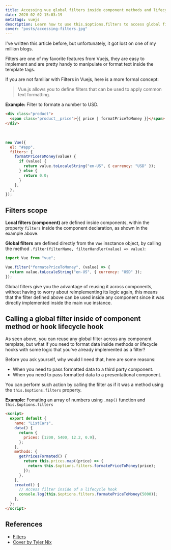 ```yaml
---
title: Accessing vue global filters inside component methods and lifecycle hooks
date: 2020-02-02 15:03:19
metatags: vuejs
description: Learn how to use this.$options.filters to access global filters inside component methods.
cover: "posts/accessing-filters.jpg"
---
```


I've written this article before, but unfortunately, it got lost on one of my million blogs.

Filters are one of my favorite features from Vuejs, they are easy to implement and are pretty handy to manipulate or format text inside the template tags.

If you are not familiar with Filters in Vuejs, here is a more formal concept:

> Vue.js allows you to define filters that can be used to apply common text formatting.

**Example:** Filter to formate a number to USD.

```html
<div class="product">
  <span class="product__price">{{ price | formatPriceToMoney }}</span>
</div>
```

<br />

```javascript
new Vue({
  el: "#app",
  filters: {
    formatPriceToMoney(value) {
      if (value) {
        return value.toLocaleString("en-US", { currency: "USD" });
      } else {
        return 0.0;
      }
    },
  },
});
```

## Filters scope

**Local filters (component)** are defined inside components, within the property `filters` inside the component declaration, as shown in the example above.

**Global filters** are defined directly from the `Vue` insctance object, by calling the method `.filter(filterName, filterHandler(value) => value)`:

```javascript
import Vue from "vue";

Vue.filter("formatePriceToMoney", (value) => {
  return value.toLocaleString("en-US", { currency: "USD" });
});
```

Global filters give you the advantage of reusing it across components, without having to worry about reimplementing its logic again, this means that the filter defined above can be used inside any component since it was directly implemented inside the main vue instance.

## Calling a global filter inside of component method or hook lifecycle hook

As seen above, you can reuse any global filter across any component template, but what if you need to format data inside methods or lifecycle hooks with some logic that you've already implemented as a filter?

Before you ask yourself, why would I need that, here are some reasons:

- When you need to pass formatted data to a third party component.
- When you need to pass formatted data to a presentational component.

You can perform such action by calling the filter as if it was a method using the `this.$options.filters` property.

**Example:** Fomating an array of numbers using `.map()` function and `this.$options.filters`

```html
<script>
  export default {
    name: "ListCars",
    data() {
      return {
        prices: [1200, 5400, 12.2, 0.9],
      };
    },
    methods: {
      getPricesFormated() {
        return this.prices.map((price) => {
          return this.$options.filters.formatePriceToMoney(price);
        });
      },
    },
    created() {
      // Access filter inside of a lifecycle hook
      console.log(this.$options.filters.formatePriceToMoney(5000));
    },
  };
</script>
```

## References

- [Filters](https://vuejs.org/v2/guide/filters.html)
- [Cover by Tyler Nix](https://unsplash.com/@jtylernix)

